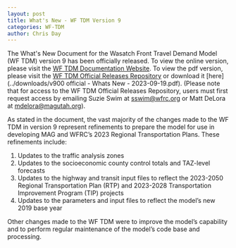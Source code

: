 ```yaml
---
layout: post
title: What's New - WF TDM Version 9
categories: WF-TDM
author: Chris Day
---
```


The What's New Document for the Wasatch Front Travel Demand Model (WF TDM) version 9 has been officially released. To view the online version, please visit the [WF TDM Documentation Website](https://wfrc.org/wftdm-docs). To view the pdf version, please visit the [WF TDM Official Releases Repository](https://github.com/WFRCAnalytics/WF-TDM-Official-Releases/blob/main/_notes/v900%20official%20-%20Whats%20New%20-%202023-09-19.pdf) or download it [here](../downloads/v900 official - Whats New - 2023-09-19.pdf). (Please note that for access to the WF TDM Official Releases Repository, users must first request access by emailing Suzie Swim at sswim@wfrc.org or Matt DeLora at mdelora@magutah.org).

As stated in the document, the vast majority of the changes made to the WF TDM in version 9 represent refinements to prepare the model for use in developing MAG and WFRC’s 2023 Regional Transportation Plans. These refinements include:

 1. Updates to the traffic analysis zones
 2. Updates to the socioeconomic county control totals and TAZ-level forecasts
 3. Updates to the highway and transit input files to reflect the 2023-2050 Regional Transportation Plan (RTP) and 2023-2028 Transportation Improvement Program (TIP) projects
 4. Updates to the parameters and input files to reflect the model’s new 2019 base year

Other changes made to the WF TDM were to improve the model’s capability and to perform regular maintenance of the model’s code base and processing.
